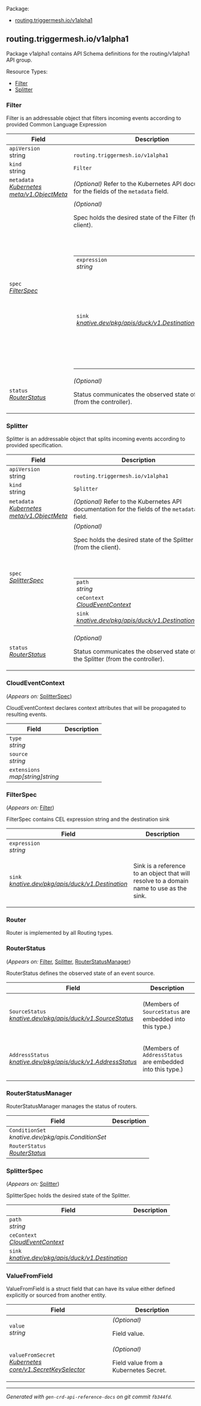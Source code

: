 <style>
.bs-sidebar {
display: none;
}
</style>
<p>Package:</p>
<ul>
<li>
<a href="#routing.triggermesh.io%2fv1alpha1">routing.triggermesh.io/v1alpha1</a>
</li>
</ul>
<h2 id="routing.triggermesh.io/v1alpha1">routing.triggermesh.io/v1alpha1</h2>
<p>
<p>Package v1alpha1 contains API Schema definitions for the routing/v1alpha1 API group.</p>
</p>
Resource Types:
<ul><li>
<a href="#routing.triggermesh.io/v1alpha1.Filter">Filter</a>
</li><li>
<a href="#routing.triggermesh.io/v1alpha1.Splitter">Splitter</a>
</li></ul>
<h3 id="routing.triggermesh.io/v1alpha1.Filter">Filter
</h3>
<p>
<p>Filter is an addressable object that filters incoming events according
to provided Common Language Expression</p>
</p>
<table>
<thead>
<tr>
<th>Field</th>
<th>Description</th>
</tr>
</thead>
<tbody>
<tr>
<td>
<code>apiVersion</code></br>
string</td>
<td>
<code>
routing.triggermesh.io/v1alpha1
</code>
</td>
</tr>
<tr>
<td>
<code>kind</code></br>
string
</td>
<td><code>Filter</code></td>
</tr>
<tr>
<td>
<code>metadata</code></br>
<em>
<a href="https://kubernetes.io/docs/reference/generated/kubernetes-api/v1.18/#objectmeta-v1-meta">
Kubernetes meta/v1.ObjectMeta
</a>
</em>
</td>
<td>
<em>(Optional)</em>
Refer to the Kubernetes API documentation for the fields of the
<code>metadata</code> field.
</td>
</tr>
<tr>
<td>
<code>spec</code></br>
<em>
<a href="#routing.triggermesh.io/v1alpha1.FilterSpec">
FilterSpec
</a>
</em>
</td>
<td>
<em>(Optional)</em>
<p>Spec holds the desired state of the Filter (from the client).</p>
<br/>
<br/>
<table>
<tr>
<td>
<code>expression</code></br>
<em>
string
</em>
</td>
<td>
</td>
</tr>
<tr>
<td>
<code>sink</code></br>
<em>
<a href="https://pkg.go.dev/knative.dev/pkg/apis/duck/v1#Destination">
knative.dev/pkg/apis/duck/v1.Destination
</a>
</em>
</td>
<td>
<p>Sink is a reference to an object that will resolve to a domain name to use as the sink.</p>
</td>
</tr>
</table>
</td>
</tr>
<tr>
<td>
<code>status</code></br>
<em>
<a href="#routing.triggermesh.io/v1alpha1.RouterStatus">
RouterStatus
</a>
</em>
</td>
<td>
<em>(Optional)</em>
<p>Status communicates the observed state of the Filter (from the controller).</p>
</td>
</tr>
</tbody>
</table>
<h3 id="routing.triggermesh.io/v1alpha1.Splitter">Splitter
</h3>
<p>
<p>Splitter is an addressable object that splits incoming events according
to provided specification.</p>
</p>
<table>
<thead>
<tr>
<th>Field</th>
<th>Description</th>
</tr>
</thead>
<tbody>
<tr>
<td>
<code>apiVersion</code></br>
string</td>
<td>
<code>
routing.triggermesh.io/v1alpha1
</code>
</td>
</tr>
<tr>
<td>
<code>kind</code></br>
string
</td>
<td><code>Splitter</code></td>
</tr>
<tr>
<td>
<code>metadata</code></br>
<em>
<a href="https://kubernetes.io/docs/reference/generated/kubernetes-api/v1.18/#objectmeta-v1-meta">
Kubernetes meta/v1.ObjectMeta
</a>
</em>
</td>
<td>
<em>(Optional)</em>
Refer to the Kubernetes API documentation for the fields of the
<code>metadata</code> field.
</td>
</tr>
<tr>
<td>
<code>spec</code></br>
<em>
<a href="#routing.triggermesh.io/v1alpha1.SplitterSpec">
SplitterSpec
</a>
</em>
</td>
<td>
<em>(Optional)</em>
<p>Spec holds the desired state of the Splitter (from the client).</p>
<br/>
<br/>
<table>
<tr>
<td>
<code>path</code></br>
<em>
string
</em>
</td>
<td>
</td>
</tr>
<tr>
<td>
<code>ceContext</code></br>
<em>
<a href="#routing.triggermesh.io/v1alpha1.CloudEventContext">
CloudEventContext
</a>
</em>
</td>
<td>
</td>
</tr>
<tr>
<td>
<code>sink</code></br>
<em>
<a href="https://pkg.go.dev/knative.dev/pkg/apis/duck/v1#Destination">
knative.dev/pkg/apis/duck/v1.Destination
</a>
</em>
</td>
<td>
</td>
</tr>
</table>
</td>
</tr>
<tr>
<td>
<code>status</code></br>
<em>
<a href="#routing.triggermesh.io/v1alpha1.RouterStatus">
RouterStatus
</a>
</em>
</td>
<td>
<em>(Optional)</em>
<p>Status communicates the observed state of the Splitter (from the controller).</p>
</td>
</tr>
</tbody>
</table>
<h3 id="routing.triggermesh.io/v1alpha1.CloudEventContext">CloudEventContext
</h3>
<p>
(<em>Appears on:</em>
<a href="#routing.triggermesh.io/v1alpha1.SplitterSpec">SplitterSpec</a>)
</p>
<p>
<p>CloudEventContext declares context attributes that will be propagated to resulting events.</p>
</p>
<table>
<thead>
<tr>
<th>Field</th>
<th>Description</th>
</tr>
</thead>
<tbody>
<tr>
<td>
<code>type</code></br>
<em>
string
</em>
</td>
<td>
</td>
</tr>
<tr>
<td>
<code>source</code></br>
<em>
string
</em>
</td>
<td>
</td>
</tr>
<tr>
<td>
<code>extensions</code></br>
<em>
map[string]string
</em>
</td>
<td>
</td>
</tr>
</tbody>
</table>
<h3 id="routing.triggermesh.io/v1alpha1.FilterSpec">FilterSpec
</h3>
<p>
(<em>Appears on:</em>
<a href="#routing.triggermesh.io/v1alpha1.Filter">Filter</a>)
</p>
<p>
<p>FilterSpec contains CEL expression string and the destination sink</p>
</p>
<table>
<thead>
<tr>
<th>Field</th>
<th>Description</th>
</tr>
</thead>
<tbody>
<tr>
<td>
<code>expression</code></br>
<em>
string
</em>
</td>
<td>
</td>
</tr>
<tr>
<td>
<code>sink</code></br>
<em>
<a href="https://pkg.go.dev/knative.dev/pkg/apis/duck/v1#Destination">
knative.dev/pkg/apis/duck/v1.Destination
</a>
</em>
</td>
<td>
<p>Sink is a reference to an object that will resolve to a domain name to use as the sink.</p>
</td>
</tr>
</tbody>
</table>
<h3 id="routing.triggermesh.io/v1alpha1.Router">Router
</h3>
<p>
<p>Router is implemented by all Routing types.</p>
</p>
<h3 id="routing.triggermesh.io/v1alpha1.RouterStatus">RouterStatus
</h3>
<p>
(<em>Appears on:</em>
<a href="#routing.triggermesh.io/v1alpha1.Filter">Filter</a>, 
<a href="#routing.triggermesh.io/v1alpha1.Splitter">Splitter</a>, 
<a href="#routing.triggermesh.io/v1alpha1.RouterStatusManager">RouterStatusManager</a>)
</p>
<p>
<p>RouterStatus defines the observed state of an event source.</p>
</p>
<table>
<thead>
<tr>
<th>Field</th>
<th>Description</th>
</tr>
</thead>
<tbody>
<tr>
<td>
<code>SourceStatus</code></br>
<em>
<a href="https://pkg.go.dev/knative.dev/pkg/apis/duck/v1#SourceStatus">
knative.dev/pkg/apis/duck/v1.SourceStatus
</a>
</em>
</td>
<td>
<p>
(Members of <code>SourceStatus</code> are embedded into this type.)
</p>
</td>
</tr>
<tr>
<td>
<code>AddressStatus</code></br>
<em>
<a href="https://pkg.go.dev/knative.dev/pkg/apis/duck/v1#AddressStatus">
knative.dev/pkg/apis/duck/v1.AddressStatus
</a>
</em>
</td>
<td>
<p>
(Members of <code>AddressStatus</code> are embedded into this type.)
</p>
</td>
</tr>
</tbody>
</table>
<h3 id="routing.triggermesh.io/v1alpha1.RouterStatusManager">RouterStatusManager
</h3>
<p>
<p>RouterStatusManager manages the status of routers.</p>
</p>
<table>
<thead>
<tr>
<th>Field</th>
<th>Description</th>
</tr>
</thead>
<tbody>
<tr>
<td>
<code>ConditionSet</code></br>
<em>
knative.dev/pkg/apis.ConditionSet
</em>
</td>
<td>
</td>
</tr>
<tr>
<td>
<code>RouterStatus</code></br>
<em>
<a href="#routing.triggermesh.io/v1alpha1.RouterStatus">
RouterStatus
</a>
</em>
</td>
<td>
</td>
</tr>
</tbody>
</table>
<h3 id="routing.triggermesh.io/v1alpha1.SplitterSpec">SplitterSpec
</h3>
<p>
(<em>Appears on:</em>
<a href="#routing.triggermesh.io/v1alpha1.Splitter">Splitter</a>)
</p>
<p>
<p>SplitterSpec holds the desired state of the Splitter.</p>
</p>
<table>
<thead>
<tr>
<th>Field</th>
<th>Description</th>
</tr>
</thead>
<tbody>
<tr>
<td>
<code>path</code></br>
<em>
string
</em>
</td>
<td>
</td>
</tr>
<tr>
<td>
<code>ceContext</code></br>
<em>
<a href="#routing.triggermesh.io/v1alpha1.CloudEventContext">
CloudEventContext
</a>
</em>
</td>
<td>
</td>
</tr>
<tr>
<td>
<code>sink</code></br>
<em>
<a href="https://pkg.go.dev/knative.dev/pkg/apis/duck/v1#Destination">
knative.dev/pkg/apis/duck/v1.Destination
</a>
</em>
</td>
<td>
</td>
</tr>
</tbody>
</table>
<h3 id="routing.triggermesh.io/v1alpha1.ValueFromField">ValueFromField
</h3>
<p>
<p>ValueFromField is a struct field that can have its value either defined
explicitly or sourced from another entity.</p>
</p>
<table>
<thead>
<tr>
<th>Field</th>
<th>Description</th>
</tr>
</thead>
<tbody>
<tr>
<td>
<code>value</code></br>
<em>
string
</em>
</td>
<td>
<em>(Optional)</em>
<p>Field value.</p>
</td>
</tr>
<tr>
<td>
<code>valueFromSecret</code></br>
<em>
<a href="https://kubernetes.io/docs/reference/generated/kubernetes-api/v1.18/#secretkeyselector-v1-core">
Kubernetes core/v1.SecretKeySelector
</a>
</em>
</td>
<td>
<em>(Optional)</em>
<p>Field value from a Kubernetes Secret.</p>
</td>
</tr>
</tbody>
</table>
<hr/>
<p><em>
Generated with <code>gen-crd-api-reference-docs</code>
on git commit <code>fb344fd</code>.
</em></p>
